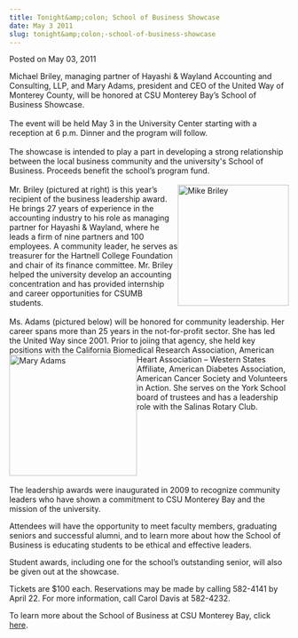 ```yaml
---
title: Tonight&amp;colon; School of Business Showcase
date: May 3 2011
slug: tonight&amp;colon;-school-of-business-showcase
---
```


 
<span class="date">Posted on May 03, 2011 </span>

<p>Michael Briley, managing partner of Hayashi &amp; Wayland
Accounting and Consulting, LLP, and Mary Adams, president and CEO
of the United Way of Monterey County, will be honored at CSU
Monterey Bay&#x2019;s School of Business Showcase.<br>
<br>
The event will be held May 3 in the University Center starting with
a reception at 6 p.m. Dinner and the program will follow.<br>
<br>
The showcase is intended to play a part in developing a strong
relationship between the local business community and the
university&apos;s School of Business. Proceeds benefit the school&#x2019;s
program fund.<br>
<br>
<img alt="Mike Briley" src="https://news.csumb.edu/sites/default/files/65/attachments/news/images/mike_briley_sm.jpg" style="float:right; width:200px; height:218px">Mr. Briley
(pictured at right) is this year&#x2019;s recipient of the business
leadership award. He brings 27 years of experience in the
accounting industry to his role as managing partner for Hayashi
&amp; Wayland, where he leads a firm of nine partners and 100
employees. A community leader, he serves as treasurer for the
Hartnell College Foundation and chair of its finance committee. Mr.
Briley helped the university develop an accounting concentration
and has provided internship and career opportunities for CSUMB
students.<br>
<br>
Ms. Adams (pictured below) will be honored for community
leadership. Her career spans more than 25 years in the
not-for-profit sector. She has led the United Way since 2001. Prior
to joiing that agency, she held key positions with the California
Biomedical Research Association, American Heart Association &#x2013;
Western States&#xA0;<img alt="Mary Adams" src="https://news.csumb.edu/sites/default/files/65/attachments/news/images/mary_adams_sm.jpg" style="float:left; width:230px; height:218px">Affiliate, American
Diabetes Association, American Cancer Society and Volunteers in
Action. She serves on the York School board of trustees and has a
leadership role with the Salinas Rotary Club.</img></br></br></img></br></br></br></br></br></br></p>
<p>The leadership awards were inaugurated in 2009 to recognize
community leaders who have shown a commitment to CSU Monterey Bay
and the mission of the university.</p>
<p>Attendees will have the opportunity to meet faculty members,
graduating seniors and successful alumni, and to learn more about
how the School of Business is educating students to be ethical and
effective leaders.</p>
<p>Student awards, including one for the school&#x2019;s outstanding
senior, will also be given out at the showcase.</p>
<p>Tickets are $100 each. Reservations may be made by calling
582-4141 by April 22. For more information, call Carol Davis at
582-4232.</p>
<p>To learn more about the School of Business at CSU Monterey Bay,
click <a href="https://csumb.edu/business" rel="nofollow">here</a>.<br>
&#xA0;</br></p>
 
